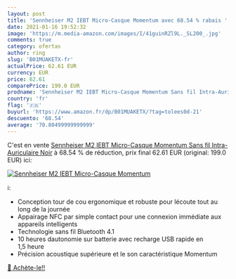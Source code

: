 ```yaml
---
layout: post
title: 'Sennheiser M2 IEBT Micro-Casque Momentum avec 68.54 % rabais '
date: 2021-01-16 19:52:32
image: 'https://m.media-amazon.com/images/I/41guinRZl9L._SL200_.jpg'
comments: true
category: ofertas
author: ring
slug: 'B01MUAKETX-fr'
actualPrice: 62.61 EUR
currency: EUR
price: 62.61
comparePrice: 199.0 EUR
prodname: 'Sennheiser M2 IEBT Micro-Casque Momentum Sans fil Intra-Auriculaire  Noir'
country: 'fr'
flag: '🇫🇷'
buyurl: 'https://www.amazon.fr/dp/B01MUAKETX/?tag=tolees0d-21'
descuento: '68.54'
average: '70.80499999999999'
---
```


C'est en vente [Sennheiser M2 IEBT Micro-Casque Momentum Sans fil Intra-Auriculaire  Noir](https://www.amazon.fr/dp/B01MUAKETX/?tag=tolees0d-21)  à  68.54 % de réduction, prix final  62.61 EUR (original: 199.0 EUR) ici:

[![Sennheiser M2 IEBT Micro-Casque Momentum](https://m.media-amazon.com/images/I/41guinRZl9L._SL200_.jpg)](https://www.amazon.fr/dp/B01MUAKETX/?tag=tolees0d-21)

ℹ️:

- Conception tour de cou ergonomique et robuste pour lécoute tout au long de la journée
- Appairage NFC par simple contact pour une connexion immédiate aux appareils intelligents
- Technologie sans fil Bluetooth 4.1
- 10 heures dautonomie sur batterie avec recharge USB rapide en 1,5 heure
- Précision acoustique supérieure et le son caractéristique Momentum

[🛒 Achète-le!!](https://www.amazon.fr/dp/B01MUAKETX/?tag=tolees0d-21)
